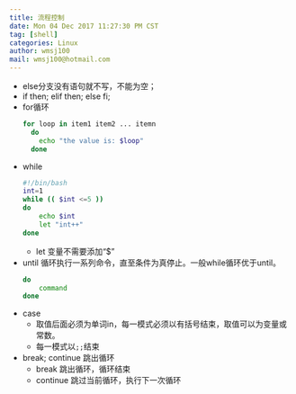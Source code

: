```yaml
---
title: 流程控制 
date: Mon 04 Dec 2017 11:27:30 PM CST
tag: [shell]
categories: Linux
author: wmsj100
mail: wmsj100@hotmail.com
---
```


- else分支没有语句就不写，不能为空；
- if then; elif then; else fi;
- for循环
    ```sh
	for loop in item1 item2 ... itemn
	  do
		echo "the value is: $loop"
	  done
    ```
- while 
	```sh
	#!/bin/bash
	int=1
	while (( $int <=5 ))
	do
		echo $int
		let "int++"
	done
	```
	- let 变量不需要添加“$”
- until 循环执行一系列命令，直至条件为真停止。一般while循环优于until。
	```sh
	do
		command
	done
	```
- case 
	- 取值后面必须为单词in，每一模式必须以有括号结束，取值可以为变量或常数。
	- 每一模式以`;;`结束
- break; continue 跳出循环
	- break 跳出循环，循环结束
	- continue 跳过当前循环，执行下一次循环
